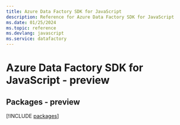 ```yaml
---
title: Azure Data Factory SDK for JavaScript
description: Reference for Azure Data Factory SDK for JavaScript
ms.date: 01/25/2024
ms.topic: reference
ms.devlang: javascript
ms.service: datafactory
---
```

# Azure Data Factory SDK for JavaScript - preview
## Packages - preview
[!INCLUDE [packages](data-factory-index.md)]